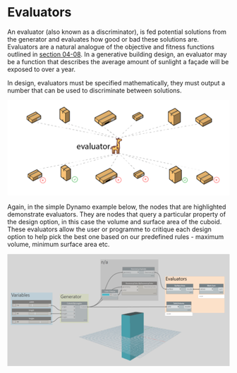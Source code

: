 # Evaluators

An evaluator \(also known as a discriminator\), is fed potential solutions from the generator and evaluates how good or bad these solutions are. Evaluators are a natural analogue of the objective and fitness functions outlined in [section 04-08](https://github.com/martinstacey/RefineryPrimer/tree/2b57a686eeba80ae485b973700fc08f513689f69/04-optimization/04-08_the-evaluation-phase.md). In a generative building design, an evaluator may be a function that describes the average amount of sunlight a façade will be exposed to over a year.

In design, evaluators must be specified mathematically, they must output a number that can be used to discriminate between solutions.

![](../../.gitbook/assets/evaluators1%20%283%29.png)

Again, in the simple Dynamo example below, the nodes that are highlighted demonstrate evaluators. They are nodes that query a particular property of the design option, in this case the volume and surface area of the cuboid. These evaluators allow the user or programme to critique each design option to help pick the best one based on our predefined rules - maximum volume, minimum surface area etc.

![](../../.gitbook/assets/evaluators2.png)

